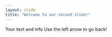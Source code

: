```yaml
---
layout: slide
title: "Welcome to our second slide!"
---
```

Your text and info
Use the left arrow to go back!
